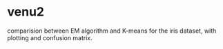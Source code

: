 # venu2
comparision between EM algorithm and K-means for the iris dataset, with plotting and confusion matrix.
